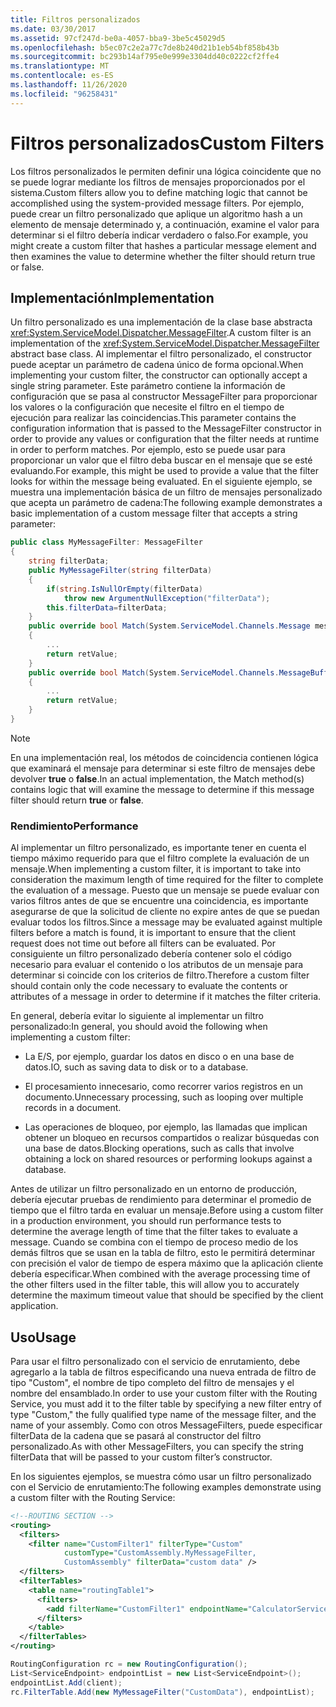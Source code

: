 ```yaml
---
title: Filtros personalizados
ms.date: 03/30/2017
ms.assetid: 97cf247d-be0a-4057-bba9-3be5c45029d5
ms.openlocfilehash: b5ec07c2e2a77c7de8b240d21b1eb54bf858b43b
ms.sourcegitcommit: bc293b14af795e0e999e3304dd40c0222cf2ffe4
ms.translationtype: MT
ms.contentlocale: es-ES
ms.lasthandoff: 11/26/2020
ms.locfileid: "96258431"
---
```

# <a name="custom-filters"></a><span data-ttu-id="81a03-102">Filtros personalizados</span><span class="sxs-lookup"><span data-stu-id="81a03-102">Custom Filters</span></span>

<span data-ttu-id="81a03-103">Los filtros personalizados le permiten definir una lógica coincidente que no se puede lograr mediante los filtros de mensajes proporcionados por el sistema.</span><span class="sxs-lookup"><span data-stu-id="81a03-103">Custom filters allow you to define matching logic that cannot be accomplished using the system-provided message filters.</span></span> <span data-ttu-id="81a03-104">Por ejemplo, puede crear un filtro personalizado que aplique un algoritmo hash a un elemento de mensaje determinado y, a continuación, examine el valor para determinar si el filtro debería indicar verdadero o falso.</span><span class="sxs-lookup"><span data-stu-id="81a03-104">For example, you might create a custom filter that hashes a particular message element and then examines the value to determine whether the filter should return true or false.</span></span>  
  
## <a name="implementation"></a><span data-ttu-id="81a03-105">Implementación</span><span class="sxs-lookup"><span data-stu-id="81a03-105">Implementation</span></span>  

 <span data-ttu-id="81a03-106">Un filtro personalizado es una implementación de la clase base abstracta <xref:System.ServiceModel.Dispatcher.MessageFilter>.</span><span class="sxs-lookup"><span data-stu-id="81a03-106">A custom filter is an implementation of the <xref:System.ServiceModel.Dispatcher.MessageFilter> abstract base class.</span></span> <span data-ttu-id="81a03-107">Al implementar el filtro personalizado, el constructor puede aceptar un parámetro de cadena único de forma opcional.</span><span class="sxs-lookup"><span data-stu-id="81a03-107">When implementing your custom filter, the constructor can optionally accept a single string parameter.</span></span> <span data-ttu-id="81a03-108">Este parámetro contiene la información de configuración que se pasa al constructor MessageFilter para proporcionar los valores o la configuración que necesite el filtro en el tiempo de ejecución para realizar las coincidencias.</span><span class="sxs-lookup"><span data-stu-id="81a03-108">This parameter contains the configuration information that is passed to the MessageFilter constructor in order to provide any values or configuration that the filter needs at runtime in order to perform matches.</span></span> <span data-ttu-id="81a03-109">Por ejemplo, esto se puede usar para proporcionar un valor que el filtro deba buscar en el mensaje que se esté evaluando.</span><span class="sxs-lookup"><span data-stu-id="81a03-109">For example, this might be used to provide a value that the filter looks for within the message being evaluated.</span></span> <span data-ttu-id="81a03-110">En el siguiente ejemplo, se muestra una implementación básica de un filtro de mensajes personalizado que acepta un parámetro de cadena:</span><span class="sxs-lookup"><span data-stu-id="81a03-110">The following example demonstrates a basic implementation of a custom message filter that accepts a string parameter:</span></span>  
  
```csharp  
public class MyMessageFilter: MessageFilter  
{  
    string filterData;  
    public MyMessageFilter(string filterData)  
    {  
        if(string.IsNullOrEmpty(filterData)  
            throw new ArgumentNullException("filterData");  
        this.filterData=filterData;  
    }  
    public override bool Match(System.ServiceModel.Channels.Message message)  
    {  
        ...  
        return retValue;  
    }  
    public override bool Match(System.ServiceModel.Channels.MessageBuffer buffer)  
    {  
        ...  
        return retValue;  
    }  
}  
```  
  
> [!NOTE]
> <span data-ttu-id="81a03-111">En una implementación real, los métodos de coincidencia contienen lógica que examinará el mensaje para determinar si este filtro de mensajes debe devolver **true** o **false**.</span><span class="sxs-lookup"><span data-stu-id="81a03-111">In an actual implementation, the Match method(s) contains logic that will examine the message to determine if this message filter should return **true** or **false**.</span></span>  
  
### <a name="performance"></a><span data-ttu-id="81a03-112">Rendimiento</span><span class="sxs-lookup"><span data-stu-id="81a03-112">Performance</span></span>  

 <span data-ttu-id="81a03-113">Al implementar un filtro personalizado, es importante tener en cuenta el tiempo máximo requerido para que el filtro complete la evaluación de un mensaje.</span><span class="sxs-lookup"><span data-stu-id="81a03-113">When implementing a custom filter, it is important to take into consideration the maximum length of time required for the filter to complete the evaluation of a message.</span></span> <span data-ttu-id="81a03-114">Puesto que un mensaje se puede evaluar con varios filtros antes de que se encuentre una coincidencia, es importante asegurarse de que la solicitud de cliente no expire antes de que se puedan evaluar todos los filtros.</span><span class="sxs-lookup"><span data-stu-id="81a03-114">Since a message may be evaluated against multiple filters before a match is found, it is important to ensure that the client request does not time out before all filters can be evaluated.</span></span> <span data-ttu-id="81a03-115">Por consiguiente un filtro personalizado debería contener solo el código necesario para evaluar el contenido o los atributos de un mensaje para determinar si coincide con los criterios de filtro.</span><span class="sxs-lookup"><span data-stu-id="81a03-115">Therefore a custom filter should contain only the code necessary to evaluate the contents or attributes of a message in order to determine if it matches the filter criteria.</span></span>  
  
 <span data-ttu-id="81a03-116">En general, debería evitar lo siguiente al implementar un filtro personalizado:</span><span class="sxs-lookup"><span data-stu-id="81a03-116">In general, you should avoid the following when implementing a custom filter:</span></span>  
  
- <span data-ttu-id="81a03-117">La E/S, por ejemplo, guardar los datos en disco o en una base de datos.</span><span class="sxs-lookup"><span data-stu-id="81a03-117">IO, such as saving data to disk or to a database.</span></span>  
  
- <span data-ttu-id="81a03-118">El procesamiento innecesario, como recorrer varios registros en un documento.</span><span class="sxs-lookup"><span data-stu-id="81a03-118">Unnecessary processing, such as looping over multiple records in a document.</span></span>  
  
- <span data-ttu-id="81a03-119">Las operaciones de bloqueo, por ejemplo, las llamadas que implican obtener un bloqueo en recursos compartidos o realizar búsquedas con una base de datos.</span><span class="sxs-lookup"><span data-stu-id="81a03-119">Blocking operations, such as calls that involve obtaining a lock on shared resources or performing lookups against a database.</span></span>  
  
 <span data-ttu-id="81a03-120">Antes de utilizar un filtro personalizado en un entorno de producción, debería ejecutar pruebas de rendimiento para determinar el promedio de tiempo que el filtro tarda en evaluar un mensaje.</span><span class="sxs-lookup"><span data-stu-id="81a03-120">Before using a custom filter in a production environment, you should run performance tests to determine the average length of time that the filter takes to evaluate a message.</span></span> <span data-ttu-id="81a03-121">Cuando se combina con el tiempo de proceso medio de los demás filtros que se usan en la tabla de filtro, esto le permitirá determinar con precisión el valor de tiempo de espera máximo que la aplicación cliente debería especificar.</span><span class="sxs-lookup"><span data-stu-id="81a03-121">When combined with the average processing time of the other filters used in the filter table, this will allow you to accurately determine the maximum timeout value that should be specified by the client application.</span></span>  
  
## <a name="usage"></a><span data-ttu-id="81a03-122">Uso</span><span class="sxs-lookup"><span data-stu-id="81a03-122">Usage</span></span>  

 <span data-ttu-id="81a03-123">Para usar el filtro personalizado con el servicio de enrutamiento, debe agregarlo a la tabla de filtros especificando una nueva entrada de filtro de tipo "Custom", el nombre de tipo completo del filtro de mensajes y el nombre del ensamblado.</span><span class="sxs-lookup"><span data-stu-id="81a03-123">In order to use your custom filter with the Routing Service, you must add it to the filter table by specifying a new filter entry of type "Custom," the fully qualified type name of the message filter, and the name of your assembly.</span></span>  <span data-ttu-id="81a03-124">Como con otros MessageFilters, puede especificar filterData de la cadena que se pasará al constructor del filtro personalizado.</span><span class="sxs-lookup"><span data-stu-id="81a03-124">As with other MessageFilters, you can specify the string filterData that will be passed to your custom filter’s constructor.</span></span>  
  
 <span data-ttu-id="81a03-125">En los siguientes ejemplos, se muestra cómo usar un filtro personalizado con el Servicio de enrutamiento:</span><span class="sxs-lookup"><span data-stu-id="81a03-125">The following examples demonstrate using a custom filter with the Routing Service:</span></span>  
  
```xml  
<!--ROUTING SECTION -->  
<routing>  
  <filters>  
    <filter name="CustomFilter1" filterType="Custom"
            customType="CustomAssembly.MyMessageFilter,
            CustomAssembly" filterData="custom data" />  
  </filters>  
  <filterTables>  
    <table name="routingTable1">  
      <filters>  
        <add filterName="CustomFilter1" endpointName="CalculatorService" />  
      </filters>  
    </table>  
  </filterTables>  
</routing>  
```  
  
```csharp  
RoutingConfiguration rc = new RoutingConfiguration();  
List<ServiceEndpoint> endpointList = new List<ServiceEndpoint>();  
endpointList.Add(client);  
rc.FilterTable.Add(new MyMessageFilter("CustomData"), endpointList);  
```
